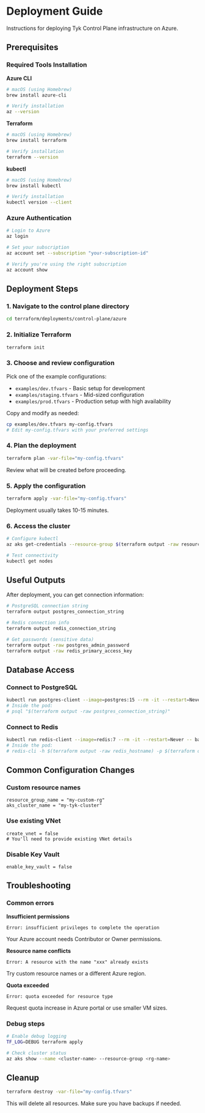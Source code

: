 # Deployment Guide

Instructions for deploying Tyk Control Plane infrastructure on Azure.

## Prerequisites

### Required Tools Installation

**Azure CLI**
```bash
# macOS (using Homebrew)
brew install azure-cli

# Verify installation
az --version
```

**Terraform**
```bash
# macOS (using Homebrew)
brew install terraform

# Verify installation
terraform --version
```

**kubectl**
```bash
# macOS (using Homebrew)
brew install kubectl

# Verify installation
kubectl version --client
```

### Azure Authentication
```bash
# Login to Azure
az login

# Set your subscription
az account set --subscription "your-subscription-id"

# Verify you're using the right subscription
az account show
```

## Deployment Steps

### 1. Navigate to the control plane directory
```bash
cd terraform/deployments/control-plane/azure
```

### 2. Initialize Terraform
```bash
terraform init
```

### 3. Choose and review configuration

Pick one of the example configurations:
- `examples/dev.tfvars` - Basic setup for development
- `examples/staging.tfvars` - Mid-sized configuration
- `examples/prod.tfvars` - Production setup with high availability

Copy and modify as needed:
```bash
cp examples/dev.tfvars my-config.tfvars
# Edit my-config.tfvars with your preferred settings
```

### 4. Plan the deployment
```bash
terraform plan -var-file="my-config.tfvars"
```

Review what will be created before proceeding.

### 5. Apply the configuration
```bash
terraform apply -var-file="my-config.tfvars"
```

Deployment usually takes 10-15 minutes.

### 6. Access the cluster
```bash
# Configure kubectl
az aks get-credentials --resource-group $(terraform output -raw resource_group_name) --name $(terraform output -raw aks_cluster_name)

# Test connectivity
kubectl get nodes
```

## Useful Outputs

After deployment, you can get connection information:

```bash
# PostgreSQL connection string
terraform output postgres_connection_string

# Redis connection info
terraform output redis_connection_string

# Get passwords (sensitive data)
terraform output -raw postgres_admin_password
terraform output -raw redis_primary_access_key
```

## Database Access

### Connect to PostgreSQL
```bash
kubectl run postgres-client --image=postgres:15 --rm -it --restart=Never -- bash
# Inside the pod:
# psql "$(terraform output -raw postgres_connection_string)"
```

### Connect to Redis
```bash
kubectl run redis-client --image=redis:7 --rm -it --restart=Never -- bash
# Inside the pod:
# redis-cli -h $(terraform output -raw redis_hostname) -p $(terraform output -raw redis_ssl_port) --tls
```

## Common Configuration Changes

### Custom resource names
```hcl
resource_group_name = "my-custom-rg"
aks_cluster_name = "my-tyk-cluster"
```

### Use existing VNet
```hcl
create_vnet = false
# You'll need to provide existing VNet details
```

### Disable Key Vault
```hcl
enable_key_vault = false
```

## Troubleshooting

### Common errors

**Insufficient permissions**
```
Error: insufficient privileges to complete the operation
```
Your Azure account needs Contributor or Owner permissions.

**Resource name conflicts**
```
Error: A resource with the name "xxx" already exists
```
Try custom resource names or a different Azure region.

**Quota exceeded**
```
Error: quota exceeded for resource type
```
Request quota increase in Azure portal or use smaller VM sizes.

### Debug steps
```bash
# Enable debug logging
TF_LOG=DEBUG terraform apply

# Check cluster status
az aks show --name <cluster-name> --resource-group <rg-name>
```

## Cleanup

```bash
terraform destroy -var-file="my-config.tfvars"
```

This will delete all resources. Make sure you have backups if needed.
